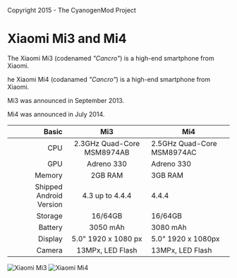 Copyright 2015 - The CyanogenMod Project

Xiaomi Mi3 and Mi4
=============

The Xiaomi Mi3 (codenamed _"Cancro"_) is a high-end smartphone from Xiaomi.

he Xiaomi Mi4 (codanamed _"Cancro"_) is a high-end smartphone from Xiaomi.

Mi3 was announced in September 2013.

Mi4 was announced in July 2014.

Basic   | Mi3                               | Mi4
-------:|:---------------------------------:|------------------------------
CPU     | 2.3GHz Quad-Core MSM8974AB        | 2.5GHz Quad-Core MSM8974AC
GPU     | Adreno 330                        | Adreno 330
Memory  | 2GB RAM                           | 3GB RAM
Shipped Android Version | 4.3 up to 4.4.4   | 4.4.4
Storage | 16/64GB                           | 16/64GB
Battery | 3050 mAh                          | 3080 mAh
Display | 5.0" 1920 x 1080 px               | 5.0" 1920 x 1080px
Camera  | 13MPx, LED Flash                  | 13MPx, LED Flash

![Xiaomi Mi3](http://cdn.gsmarena.com/vv/reviewsimg/xiaomi-mi-3/gal/gsmarena_004.jpg "Xiaomi Mi3 in black")
![Xiaomi Mi4](http://t1.qpic.cn/mblogpic/316cf2876f6179885512/2000.jpg "Xiaomi Mi4 in white")
